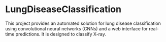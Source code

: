 # LungDiseaseClassification
This project provides an automated solution for lung disease classification using convolutional neural networks (CNNs) and a web interface for real-time predictions. It is designed to classify X-ray.
